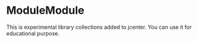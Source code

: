 # ModuleModule
This is experimental library collections added to jcenter. You can use it for educational purpose.
